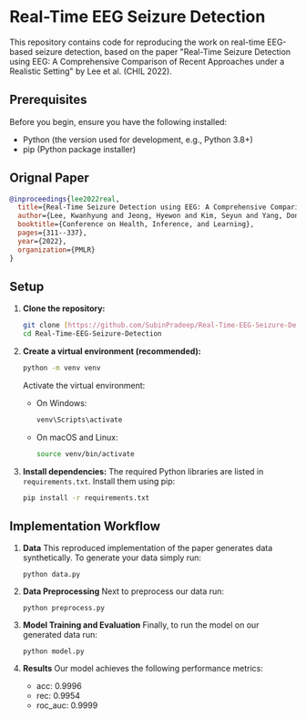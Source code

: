 # Real-Time EEG Seizure Detection

This repository contains code for reproducing the work on real-time EEG-based seizure detection, based on the paper "Real-Time Seizure Detection using EEG: A Comprehensive Comparison of Recent Approaches under a Realistic Setting" by Lee et al. (CHIL 2022).

## Prerequisites

Before you begin, ensure you have the following installed:
* Python (the version used for development, e.g., Python 3.8+)
* pip (Python package installer)

## Orignal Paper
```bibtex
@inproceedings{lee2022real,
  title={Real-Time Seizure Detection using EEG: A Comprehensive Comparison of Recent Approaches under a Realistic Setting},
  author={Lee, Kwanhyung and Jeong, Hyewon and Kim, Seyun and Yang, Donghwa and Kang, Hoon-Chul and Choi, Edward},
  booktitle={Conference on Health, Inference, and Learning},
  pages={311--337},
  year={2022},
  organization={PMLR}
}
```

## Setup

1.  **Clone the repository:**
    ```bash
    git clone [https://github.com/SubinPradeep/Real-Time-EEG-Seizure-Detection.git](https://github.com/SubinPradeep/Real-Time-EEG-Seizure-Detection.git)
    cd Real-Time-EEG-Seizure-Detection
    ```

2.  **Create a virtual environment (recommended):**
    ```bash
    python -m venv venv
    ```
    Activate the virtual environment:
    * On Windows:
        ```bash
        venv\Scripts\activate
        ```
    * On macOS and Linux:
        ```bash
        source venv/bin/activate
        ```

3.  **Install dependencies:**
    The required Python libraries are listed in `requirements.txt`. Install them using pip:
    ```bash
    pip install -r requirements.txt
    ```

## Implementation Workflow

1. **Data**
    This reproduced implementation of the paper generates data synthetically. To generate your data simply run:
    ```
    python data.py
    ```

2. **Data Preprocessing**
    Next to preprocess our data run:
    ```
    python preprocess.py
    ```

3. **Model Training and Evaluation**
    Finally, to run the model on our generated data run:
    ```
    python model.py
    ```
4. **Results**
    Our model achieves the following performance metrics:
    - acc: 0.9996
    - rec: 0.9954
    - roc_auc: 0.9999